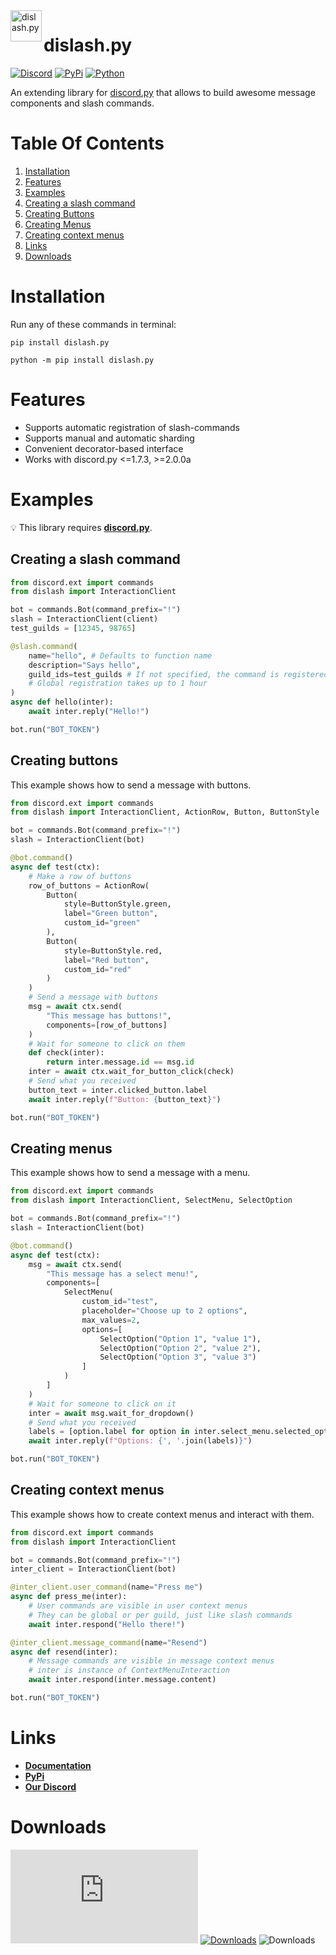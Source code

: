 <img src="https://cdn.discordapp.com/attachments/808032994668576829/813135069661102110/dislash_emb_crop.png" align="left" width="50" title="dislash.py">
<h1>dislash.py</h1>


[![Discord](https://discord.com/api/guilds/808030843078836254/embed.png)](https://discord.gg/gJDbCw8aQy)
[![PyPi](https://img.shields.io/pypi/v/dislash.py.svg)](https://pypi.org/project/dislash.py)
[![Python](https://img.shields.io/pypi/pyversions/dislash.py.svg)](https://pypi.python.org/pypi/dislash.py)

An extending library for [discord.py](https://github.com/Rapptz/discord.py) that allows to build awesome message components and slash commands.


# Table Of Contents

1. [Installation](#installation)
2. [Features](#features)
3. [Examples](#examples)
4. [Creating a slash command](#creating-a-slash-command)
5. [Creating Buttons](#creating-buttons)
6. [Creating Menus](#creating-menus)
7. [Creating context menus](#creating-context-menus)
8. [Links](#links)
9. [Downloads](#downloads)


# Installation

Run any of these commands in terminal:
```
pip install dislash.py
```
```
python -m pip install dislash.py
```



# Features

* Supports automatic registration of slash-commands
* Supports manual and automatic sharding
* Convenient decorator-based interface
* Works with discord.py <=1.7.3, >=2.0.0a



# Examples
💡 This library requires **[discord.py](https://github.com/Rapptz/discord.py)**.


## Creating a slash command

```python
from discord.ext import commands
from dislash import InteractionClient

bot = commands.Bot(command_prefix="!")
slash = InteractionClient(client)
test_guilds = [12345, 98765]

@slash.command(
    name="hello", # Defaults to function name
    description="Says hello",
    guild_ids=test_guilds # If not specified, the command is registered globally
    # Global registration takes up to 1 hour
)
async def hello(inter):
    await inter.reply("Hello!")

bot.run("BOT_TOKEN")
```


## Creating buttons

This example shows how to send a message with buttons.

```python
from discord.ext import commands
from dislash import InteractionClient, ActionRow, Button, ButtonStyle

bot = commands.Bot(command_prefix="!")
slash = InteractionClient(bot)

@bot.command()
async def test(ctx):
    # Make a row of buttons
    row_of_buttons = ActionRow(
        Button(
            style=ButtonStyle.green,
            label="Green button",
            custom_id="green"
        ),
        Button(
            style=ButtonStyle.red,
            label="Red button",
            custom_id="red"
        )
    )
    # Send a message with buttons
    msg = await ctx.send(
        "This message has buttons!",
        components=[row_of_buttons]
    )
    # Wait for someone to click on them
    def check(inter):
        return inter.message.id == msg.id
    inter = await ctx.wait_for_button_click(check)
    # Send what you received
    button_text = inter.clicked_button.label
    await inter.reply(f"Button: {button_text}")

bot.run("BOT_TOKEN")
```


## Creating menus

This example shows how to send a message with a menu.

```python
from discord.ext import commands
from dislash import InteractionClient, SelectMenu, SelectOption

bot = commands.Bot(command_prefix="!")
slash = InteractionClient(bot)

@bot.command()
async def test(ctx):
    msg = await ctx.send(
        "This message has a select menu!",
        components=[
            SelectMenu(
                custom_id="test",
                placeholder="Choose up to 2 options",
                max_values=2,
                options=[
                    SelectOption("Option 1", "value 1"),
                    SelectOption("Option 2", "value 2"),
                    SelectOption("Option 3", "value 3")
                ]
            )
        ]
    )
    # Wait for someone to click on it
    inter = await msg.wait_for_dropdown()
    # Send what you received
    labels = [option.label for option in inter.select_menu.selected_options]
    await inter.reply(f"Options: {', '.join(labels)}")

bot.run("BOT_TOKEN")
```


## Creating context menus

This example shows how to create context menus and interact with them.

```python
from discord.ext import commands
from dislash import InteractionClient

bot = commands.Bot(command_prefix="!")
inter_client = InteractionClient(bot)

@inter_client.user_command(name="Press me")
async def press_me(inter):
    # User commands are visible in user context menus
    # They can be global or per guild, just like slash commands
    await inter.respond("Hello there!")

@inter_client.message_command(name="Resend")
async def resend(inter):
    # Message commands are visible in message context menus
    # inter is instance of ContextMenuInteraction
    await inter.respond(inter.message.content)

bot.run("BOT_TOKEN")
```



# Links
- **[Documentation](https://dislashpy.readthedocs.io/en/latest)**
- **[PyPi](https://pypi.org/project/dislash.py)**
- **[Our Discord](https://discord.gg/gJDbCw8aQy)**


# Downloads


[![Downloads](https://pepy.tech/badge/dislash.py)](https://pepy.tech/project/dislash.py)
[![Downloads](https://pepy.tech/badge/dislash.py/month)](https://pepy.tech/project/dislash.py)
![Downloads](https://pepy.tech/badge/dislash.py/week)
